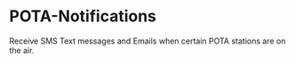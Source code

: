# POTA-Notifications
Receive SMS Text messages and Emails when certain POTA stations are on the air.
